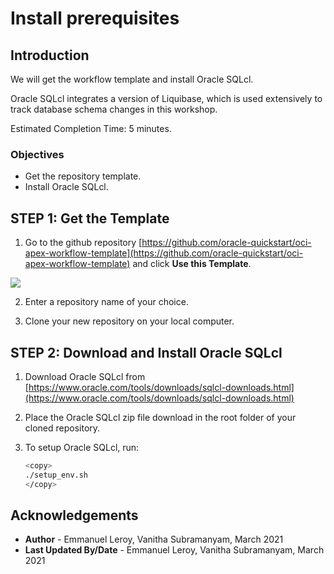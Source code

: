 # Install prerequisites

## Introduction

We will get the workflow template and install Oracle SQLcl.

Oracle SQLcl integrates a version of Liquibase, which is used extensively to track database schema changes in this workshop.

Estimated Completion Time: 5 minutes.

### Objectives

- Get the repository template.
- Install Oracle SQLcl.

## **STEP 1:** Get the Template

1. Go to the github repository [https://github.com/oracle-quickstart/oci-apex-workflow-template](https://github.com/oracle-quickstart/oci-apex-workflow-template) and click **Use this Template**.

  ![](./images/template.png " ")

2. Enter a repository name of your choice.

3. Clone your new repository on your local computer.

## **STEP 2:** Download and Install Oracle SQLcl

1. Download Oracle SQLcl from [https://www.oracle.com/tools/downloads/sqlcl-downloads.html](https://www.oracle.com/tools/downloads/sqlcl-downloads.html)

2. Place the Oracle SQLcl zip file download in the root folder of your cloned repository.

3. To setup Oracle SQLcl, run:

    ```bash
    <copy>
    ./setup_env.sh
    </copy>
    ```


## Acknowledgements

 - **Author** - Emmanuel Leroy, Vanitha Subramanyam, March 2021
 - **Last Updated By/Date** - Emmanuel Leroy, Vanitha Subramanyam, March 2021
